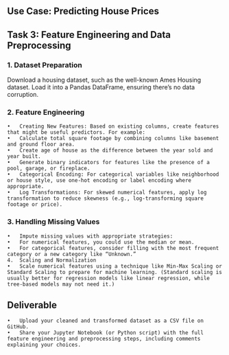 ## Use Case: Predicting House Prices

## Task 3: Feature Engineering and Data Preprocessing

###	1.	Dataset Preparation
Download a housing dataset, such as the well-known Ames Housing dataset. Load it into a Pandas DataFrame, ensuring there’s no data corruption.
###	2.	Feature Engineering
	•	Creating New Features: Based on existing columns, create features that might be useful predictors. For example:
	•	Calculate total square footage by combining columns like basement and ground floor area.
	•	Create age of house as the difference between the year sold and year built.
	•	Generate binary indicators for features like the presence of a pool, garage, or fireplace.
	•	Categorical Encoding: For categorical variables like neighborhood or house style, use one-hot encoding or label encoding where appropriate.
	•	Log Transformations: For skewed numerical features, apply log transformation to reduce skewness (e.g., log-transforming square footage or price).
###	3.	Handling Missing Values
	•	Impute missing values with appropriate strategies:
	•	For numerical features, you could use the median or mean.
	•	For categorical features, consider filling with the most frequent category or a new category like “Unknown.”
	4.	Scaling and Normalization
	•	Scale numerical features using a technique like Min-Max Scaling or Standard Scaling to prepare for machine learning. (Standard scaling is usually better for regression models like linear regression, while tree-based models may not need it.)

## Deliverable

	•	Upload your cleaned and transformed dataset as a CSV file on GitHub.
	•	Share your Jupyter Notebook (or Python script) with the full feature engineering and preprocessing steps, including comments explaining your choices.
